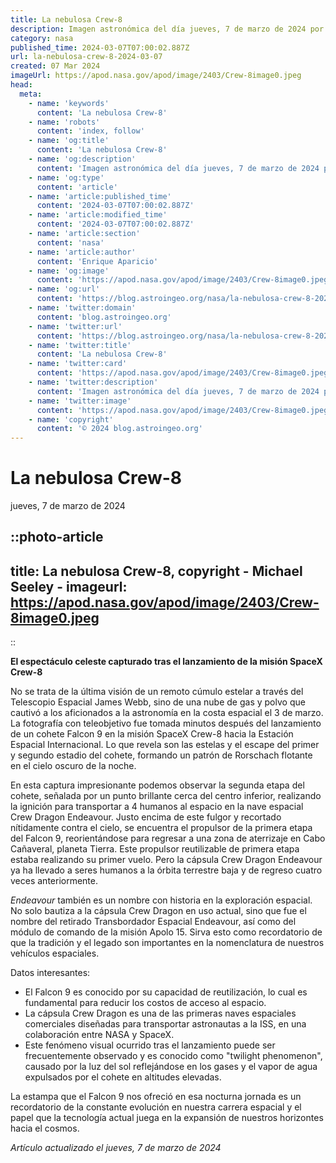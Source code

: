 ```yaml
---
title: La nebulosa Crew-8
description: Imagen astronómica del día jueves, 7 de marzo de 2024 por la NASA; La nebulosa Crew-8
category: nasa
published_time: 2024-03-07T07:00:02.887Z
url: la-nebulosa-crew-8-2024-03-07
created: 07 Mar 2024
imageUrl: https://apod.nasa.gov/apod/image/2403/Crew-8image0.jpeg
head:
  meta:
    - name: 'keywords'
      content: 'La nebulosa Crew-8'
    - name: 'robots'
      content: 'index, follow'
    - name: 'og:title'
      content: 'La nebulosa Crew-8'
    - name: 'og:description'
      content: 'Imagen astronómica del día jueves, 7 de marzo de 2024 por la NASA; La nebulosa Crew-8'
    - name: 'og:type'
      content: 'article'
    - name: 'article:published_time'
      content: '2024-03-07T07:00:02.887Z'
    - name: 'article:modified_time'
      content: '2024-03-07T07:00:02.887Z'
    - name: 'article:section'
      content: 'nasa'
    - name: 'article:author'
      content: 'Enrique Aparicio'
    - name: 'og:image'
      content: 'https://apod.nasa.gov/apod/image/2403/Crew-8image0.jpeg'
    - name: 'og:url'
      content: 'https://blog.astroingeo.org/nasa/la-nebulosa-crew-8-2024-03-07'
    - name: 'twitter:domain'
      content: 'blog.astroingeo.org'
    - name: 'twitter:url'
      content: 'https://blog.astroingeo.org/nasa/la-nebulosa-crew-8-2024-03-07'
    - name: 'twitter:title'
      content: 'La nebulosa Crew-8'
    - name: 'twitter:card'
      content: 'https://apod.nasa.gov/apod/image/2403/Crew-8image0.jpeg'
    - name: 'twitter:description'
      content: 'Imagen astronómica del día jueves, 7 de marzo de 2024 por la NASA; La nebulosa Crew-8'
    - name: 'twitter:image'
      content: 'https://apod.nasa.gov/apod/image/2403/Crew-8image0.jpeg'
    - name: 'copyright'
      content: '© 2024 blog.astroingeo.org'
---
```

# La nebulosa Crew-8
jueves, 7 de marzo de 2024


::photo-article
---
title: La nebulosa Crew-8, copyright - Michael Seeley -
imageurl: https://apod.nasa.gov/apod/image/2403/Crew-8image0.jpeg
---
::



**El espectáculo celeste capturado tras el lanzamiento de la misión SpaceX Crew-8**

No se trata de la última visión de un remoto cúmulo estelar a través del Telescopio Espacial James Webb, sino de una nube de gas y polvo que cautivó a los aficionados a la astronomía en la costa espacial el 3 de marzo. La fotografía con teleobjetivo fue tomada minutos después del lanzamiento de un cohete Falcon 9 en la misión SpaceX Crew-8 hacia la Estación Espacial Internacional. Lo que revela son las estelas y el escape del primer y segundo estadio del cohete, formando un patrón de Rorschach flotante en el cielo oscuro de la noche.

En esta captura impresionante podemos observar la segunda etapa del cohete, señalada por un punto brillante cerca del centro inferior, realizando la ignición para transportar a 4 humanos al espacio en la nave espacial Crew Dragon Endeavour. Justo encima de este fulgor y recortado nítidamente contra el cielo, se encuentra el propulsor de la primera etapa del Falcon 9, reorientándose para regresar a una zona de aterrizaje en Cabo Cañaveral, planeta Tierra. Este propulsor reutilizable de primera etapa estaba realizando su primer vuelo. Pero la cápsula Crew Dragon Endeavour ya ha llevado a seres humanos a la órbita terrestre baja y de regreso cuatro veces anteriormente.

_Endeavour_ también es un nombre con historia en la exploración espacial. No solo bautiza a la cápsula Crew Dragon en uso actual, sino que fue el nombre del retirado Transbordador Espacial Endeavour, así como del módulo de comando de la misión Apolo 15. Sirva esto como recordatorio de que la tradición y el legado son importantes en la nomenclatura de nuestros vehículos espaciales.

Datos interesantes:

- El Falcon 9 es conocido por su capacidad de reutilización, lo cual es fundamental para reducir los costos de acceso al espacio.
- La cápsula Crew Dragon es una de las primeras naves espaciales comerciales diseñadas para transportar astronautas a la ISS, en una colaboración entre NASA y SpaceX.
- Este fenómeno visual ocurrido tras el lanzamiento puede ser frecuentemente observado y es conocido como "twilight phenomenon", causado por la luz del sol reflejándose en los gases y el vapor de agua expulsados por el cohete en altitudes elevadas.

La estampa que el Falcon 9 nos ofreció en esa nocturna jornada es un recordatorio de la constante evolución en nuestra carrera espacial y el papel que la tecnología actual juega en la expansión de nuestros horizontes hacia el cosmos.

_Artículo actualizado el jueves, 7 de marzo de 2024_